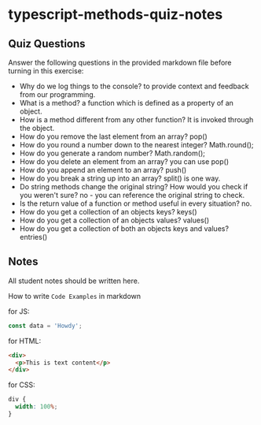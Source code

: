 # typescript-methods-quiz-notes

## Quiz Questions

Answer the following questions in the provided markdown file before turning in this exercise:

- Why do we log things to the console?
  to provide context and feedback from our programming.
- What is a method?
  a function which is defined as a property of an object.
- How is a method different from any other function?
  It is invoked through the object.
- How do you remove the last element from an array?
  pop()
- How do you round a number down to the nearest integer?
  Math.round();
- How do you generate a random number?
  Math.random();
- How do you delete an element from an array?
  you can use pop()
- How do you append an element to an array?
  push()
- How do you break a string up into an array?
  split() is one way.
- Do string methods change the original string? How would you check if you weren't sure?
  no - you can reference the original string to check.
- Is the return value of a function or method useful in every situation?
  no.
- How do you get a collection of an objects keys?
  keys()
- How do you get a collection of an objects values?
  values()
- How do you get a collection of both an objects keys and values?
  entries()

## Notes

All student notes should be written here.

How to write `Code Examples` in markdown

for JS:

```javascript
const data = 'Howdy';
```

for HTML:

```html
<div>
  <p>This is text content</p>
</div>
```

for CSS:

```css
div {
  width: 100%;
}
```
